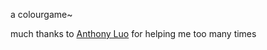 a colourgame~

much thanks to [Anthony Luo](https://github.com/antholuo) for helping me too many times 
